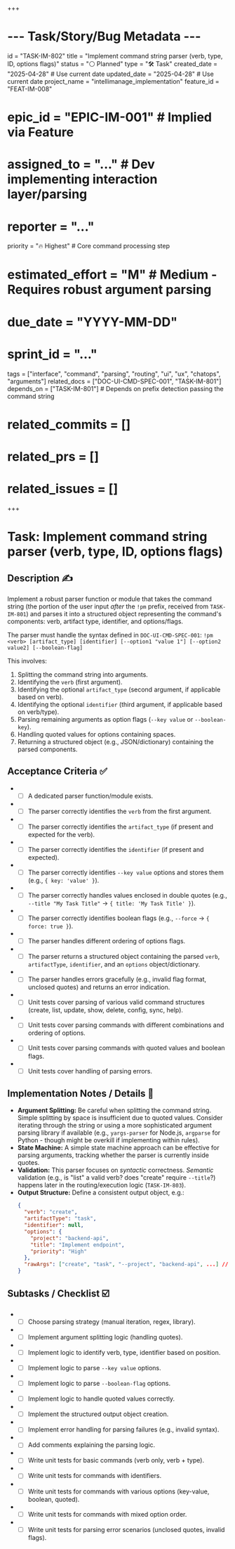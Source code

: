 +++
# --- Task/Story/Bug Metadata ---
id = "TASK-IM-802"
title = "Implement command string parser (verb, type, ID, options flags)"
status = "⚪️ Planned"
type = "🛠️ Task"
created_date = "2025-04-28" # Use current date
updated_date = "2025-04-28" # Use current date
project_name = "intellimanage_implementation"
feature_id = "FEAT-IM-008"
# epic_id = "EPIC-IM-001" # Implied via Feature
# assigned_to = "..." # Dev implementing interaction layer/parsing
# reporter = "..."
priority = "🔥 Highest" # Core command processing step
# estimated_effort = "M" # Medium - Requires robust argument parsing
# due_date = "YYYY-MM-DD"
# sprint_id = "..."
tags = ["interface", "command", "parsing", "routing", "ui", "ux", "chatops", "arguments"]
related_docs = ["DOC-UI-CMD-SPEC-001", "TASK-IM-801"]
depends_on = ["TASK-IM-801"] # Depends on prefix detection passing the command string
# related_commits = []
# related_prs = []
# related_issues = []
+++

# Task: Implement command string parser (verb, type, ID, options flags)

## Description ✍️

Implement a robust parser function or module that takes the command string (the portion of the user input *after* the `!pm` prefix, received from `TASK-IM-801`) and parses it into a structured object representing the command's components: verb, artifact type, identifier, and options/flags.

The parser must handle the syntax defined in `DOC-UI-CMD-SPEC-001`:
`!pm <verb> [artifact_type] [identifier] [--option1 "value 1"] [--option2 value2] [--boolean-flag]`

This involves:
1.  Splitting the command string into arguments.
2.  Identifying the `verb` (first argument).
3.  Identifying the optional `artifact_type` (second argument, if applicable based on verb).
4.  Identifying the optional `identifier` (third argument, if applicable based on verb/type).
5.  Parsing remaining arguments as option flags (`--key value` or `--boolean-key`).
6.  Handling quoted values for options containing spaces.
7.  Returning a structured object (e.g., JSON/dictionary) containing the parsed components.

## Acceptance Criteria ✅

*   - [ ] A dedicated parser function/module exists.
*   - [ ] The parser correctly identifies the `verb` from the first argument.
*   - [ ] The parser correctly identifies the `artifact_type` (if present and expected for the verb).
*   - [ ] The parser correctly identifies the `identifier` (if present and expected).
*   - [ ] The parser correctly identifies `--key value` options and stores them (e.g., `{ key: 'value' }`).
*   - [ ] The parser correctly handles values enclosed in double quotes (e.g., `--title "My Task Title"` -> `{ title: 'My Task Title' }`).
*   - [ ] The parser correctly identifies boolean flags (e.g., `--force` -> `{ force: true }`).
*   - [ ] The parser handles different ordering of options flags.
*   - [ ] The parser returns a structured object containing the parsed `verb`, `artifactType`, `identifier`, and an `options` object/dictionary.
*   - [ ] The parser handles errors gracefully (e.g., invalid flag format, unclosed quotes) and returns an error indication.
*   - [ ] Unit tests cover parsing of various valid command structures (create, list, update, show, delete, config, sync, help).
*   - [ ] Unit tests cover parsing commands with different combinations and ordering of options.
*   - [ ] Unit tests cover parsing commands with quoted values and boolean flags.
*   - [ ] Unit tests cover handling of parsing errors.

## Implementation Notes / Details 📝

*   **Argument Splitting:** Be careful when splitting the command string. Simple splitting by space is insufficient due to quoted values. Consider iterating through the string or using a more sophisticated argument parsing library if available (e.g., `yargs-parser` for Node.js, `argparse` for Python - though might be overkill if implementing within rules).
*   **State Machine:** A simple state machine approach can be effective for parsing arguments, tracking whether the parser is currently inside quotes.
*   **Validation:** This parser focuses on *syntactic* correctness. *Semantic* validation (e.g., is "list" a valid verb? does "create" require `--title`?) happens later in the routing/execution logic (`TASK-IM-803`).
*   **Output Structure:** Define a consistent output object, e.g.:
    ```json
    {
      "verb": "create",
      "artifactType": "task",
      "identifier": null,
      "options": {
        "project": "backend-api",
        "title": "Implement endpoint",
        "priority": "High"
      },
      "rawArgs": ["create", "task", "--project", "backend-api", ...] // Optional
    }
    ```

## Subtasks / Checklist ☑️

*   - [ ] Choose parsing strategy (manual iteration, regex, library).
*   - [ ] Implement argument splitting logic (handling quotes).
*   - [ ] Implement logic to identify verb, type, identifier based on position.
*   - [ ] Implement logic to parse `--key value` options.
*   - [ ] Implement logic to parse `--boolean-flag` options.
*   - [ ] Implement logic to handle quoted values correctly.
*   - [ ] Implement the structured output object creation.
*   - [ ] Implement error handling for parsing failures (e.g., invalid syntax).
*   - [ ] Add comments explaining the parsing logic.
*   - [ ] Write unit tests for basic commands (verb only, verb + type).
*   - [ ] Write unit tests for commands with identifiers.
*   - [ ] Write unit tests for commands with various options (key-value, boolean, quoted).
*   - [ ] Write unit tests for commands with mixed option order.
*   - [ ] Write unit tests for parsing error scenarios (unclosed quotes, invalid flags).
